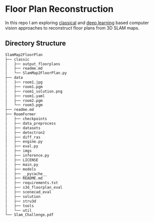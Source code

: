 
# Floor Plan Reconstruction

In this repo I am exploring [classical](/SlamMap2FloorPlan/classic) and [deep learning](/SlamMap2FloorPlan/RoomFormer) based computer vision approaches to reconstruct floor plans from 3D SLAM maps.

## Directory Structure

```bash
SlamMap2FloorPlan
├── classic
│   ├── output_floorplans
│   ├── readme.md
│   └── SlamMap2FloorPlan.py
├── data
│   ├── room1.jpg
│   ├── room1.pgm
│   ├── room1_solution.png
│   ├── room1.yaml
│   ├── room2.pgm
│   └── room3.pgm
├── readme.md
├── RoomFormer
│   ├── checkpoints
│   ├── data_preprocess
│   ├── datasets
│   ├── detectron2
│   ├── diff_ras
│   ├── engine.py
│   ├── eval.py
│   ├── imgs
│   ├── inference.py
│   ├── LICENSE
│   ├── main.py
│   ├── models
│   ├── __pycache__
│   ├── README.md
│   ├── requirements.txt
│   ├── s3d_floorplan_eval
│   ├── scenecad_eval
│   ├── solution
│   ├── stru3d
│   ├── tools
│   └── util
└── Slam_Challenge.pdf
```

